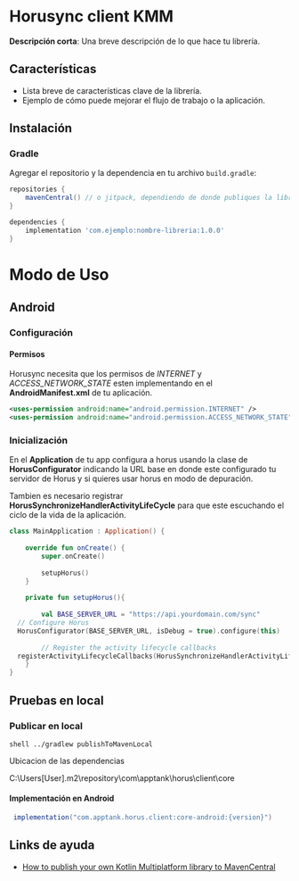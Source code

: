 # Horusync client KMM

**Descripción corta**: Una breve descripción de lo que hace tu librería.

## Características

- Lista breve de características clave de la librería.
- Ejemplo de cómo puede mejorar el flujo de trabajo o la aplicación.

## Instalación

### Gradle

Agregar el repositorio y la dependencia en tu archivo `build.gradle`:

```gradle
repositories {
    mavenCentral() // o jitpack, dependiendo de donde publiques la librería
}

dependencies {
    implementation 'com.ejemplo:nombre-libreria:1.0.0'
}
```  

# Modo de Uso
## Android

### Configuración

#### Permisos

Horusync necesita que los permisos de *INTERNET* y *ACCESS_NETWORK_STATE* esten implementando en el **AndroidManifest.xml** de tu aplicación.
```xml
<uses-permission android:name="android.permission.INTERNET" />  
<uses-permission android:name="android.permission.ACCESS_NETWORK_STATE" />
```

### Inicialización

En el **Application** de tu app configura a horus usando la clase de **HorusConfigurator** indicando la URL base en donde este configurado tu servidor de Horus y si quieres usar horus en modo de depuración.

Tambien es necesario registrar **HorusSynchronizeHandlerActivityLifeCycle** para que este escuchando el ciclo de la vida de la aplicación.

```kotlin
class MainApplication : Application() {  
      
    override fun onCreate() {  
        super.onCreate()  
  
        setupHorus()  
    }  
      
    private fun setupHorus(){  
  
        val BASE_SERVER_URL = "https://api.yourdomain.com/sync"  
  // Configure Horus  
  HorusConfigurator(BASE_SERVER_URL, isDebug = true).configure(this)  
  
        // Register the activity lifecycle callbacks  
  registerActivityLifecycleCallbacks(HorusSynchronizeHandlerActivityLifeCycle())  
    }  
}
```


## Pruebas en local

### Publicar en local

```shell ../gradlew publishToMavenLocal```

Ubicacion de las dependencias

C:\Users\[User]\.m2\repository\com\apptank\horus\client\core

#### Implementación en Android

```groovy  
 implementation("com.apptank.horus.client:core-android:{version}")   
```  

## Links de ayuda

- [How to publish your own Kotlin Multiplatform library to MavenCentral](https://medium.com/@cristurean.marius.ovidiu/how-to-publish-your-own-kotlin-multiplatform-library-to-mavencentral-4bc02c8e109d)